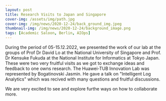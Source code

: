 ```yaml
---
layout: post
title: Research Visits to Japan and Singapore
cover-img: /assets/img/path.jpg
cover-img: /img/news/2020-12-24/back_ground_img.jpeg
thumbnail-img: /img/news/2020-12-24/background_image.png
tags: [Academic Saloon, Berlin, AIOps]
---
```


During the period of 05-15.12.2022, we presented the work of our lab at the groups of Prof Dr David Lo at the National University of Singapore and Prof. Dr Kensuke Fukuda at the National Institute for Informatics at Tokyo Japan. These were two very fruitful visits as we got to exchange ideas and feedback to one owns research. The Huawei-TUB Innovation Lab was represented by Bogatinovski Jasmin. He gave a talk on "Intelligent Log Analytics" which was recived with many questions and fruitful discussions. 

We are very excited to see and explore furthe ways on how to collaborate more. 